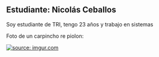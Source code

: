 ## Estudiante: Nicolás Ceballos

Soy estudiante de TRI, tengo 23 años y trabajo en sistemas

Foto de un carpincho re piolon:

<a href="https://imgur.com/X2RzQR6"><img src="https://i.imgur.com/X2RzQR6.jpg" title="source: imgur.com" /></a>
